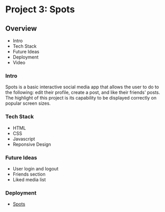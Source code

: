 # Project 3: Spots

## Overview

- Intro
- Tech Stack
- Future Ideas
- Deployment
- Video

### Intro

Spots is a basic interactive social media app that allows the user to do to the following: edit their profile, create a post, and like their friends' posts. The highlight of this project is its capability to be displayed correctly on popular screen sizes.

### Tech Stack

- HTML
- CSS
- Javascript
- Reponsive Design

### Future Ideas

- User login and logout
- Friends section
- Liked media list

### Deployment

- [Spots](https://samausmith.github.io/se_project_spots/)
